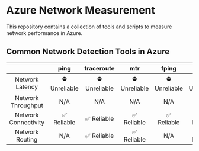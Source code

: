 # Azure Network Measurement

This repository contains a collection of tools and scripts to measure network performance in Azure.


## Common Network Detection Tools in Azure

|                      |     ping     |  traceroute  |      mtr     |     fping    |      asn     |    2ping   |  sockperf  |   iperf3   |
|:--------------------:|:------------:|:------------:|:------------:|:------------:|:------------:|:----------:|:----------:|:----------:|
|    Network Latency   | ⛔ Unreliable | ⛔ Unreliable | ⛔ Unreliable | ⛔ Unreliable | ⛔ Unreliable | ✅ Reliable | ✅ Reliable |     N/A    |
|  Network Throughput  |      N/A     |      N/A     |      N/A     |      N/A     |      N/A     | ✅ Reliable | ✅ Reliable | ✅ Reliable |
| Network Connectivity |  ✅ Reliable  |  ✅ Reliable  |  ✅ Reliable  |  ✅ Reliable  |  ✅ Reliable  | ✅ Reliable | ✅ Reliable | ✅ Reliable |
|    Network Routing   |      N/A     |  ✅ Reliable  |  ✅ Reliable  |      N/A     |  ✅ Reliable  |     N/A    |     N/A    |     N/A    |